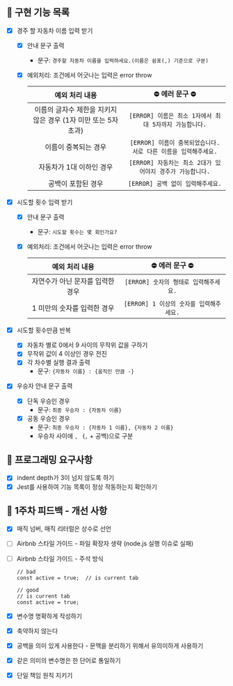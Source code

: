 ## 📁 구현 기능 목록

- [X] 경주 할 자동차 이름 입력 받기

  - [X] 안내 문구 출력
    - 문구: `경주할 자동차 이름을 입력하세요.(이름은 쉼표(,) 기준으로 구분)`
  - [X] 예외처리: 조건에서 어긋나는 입력은 error throw

    |                         예외 처리 내용                         |                        ⛔️ 에러 문구 ⛔️                        |
    | :------------------------------------------------------------: | :-------------------------------------------------------------: |
    | 이름의 글자수 제한을 지키지 않은 경우 (1자 미만 또는 5자 초과) |     `[ERROR] 이름은 최소 1자에서 최대 5자까지 가능합니다.`      |
    |                      이름이 중복되는 경우                      | `[ERROR] 이름이 중복되었습니다. 서로 다른 이름을 입력해주세요.` |
    |                    자동차가 1대 이하인 경우                    |    `[ERROR] 자동차는 최소 2대가 있어야지 경주가 가능합니다.`    |
    |                       공백이 포함된 경우                       |                `[ERROR] 공백 없이 입력해주세요.`                |

- [X] 시도할 횟수 입력 받기

  - [X] 안내 문구 출력
    - 문구: `시도할 횟수는 몇 회인가요?`

  - [X] 예외처리: 조건에서 어긋나는 입력은 error throw

    |          예외 처리 내용          |            ⛔️ 에러 문구 ⛔️            |
    | :------------------------------: | :-------------------------------------: |
    | 자연수가 아닌 문자를 입력한 경우 |  `[ERROR] 숫자의 형태로 입력해주세요.`  |
    |   1 미만의 숫자를 입력한 경우    | `[ERROR] 1 이상의 숫자를 입력해주세요.` |

- [X] 시도할 횟수만큼 반복
  - [X] 자동차 별로 0에서 9 사이의 무작위 값을 구하기
  - [X] 무작위 값이 4 이상인 경우 전진
  - [X] 각 차수별 실행 결과 출력
    - 문구: `{자동차 이름} : {움직인 만큼 -}`
- [X] 우승자 안내 문구 출력
  - [X] 단독 우승인 경우
    - 문구: `최종 우승자 : {자동차 이름}`
  - [X] 공동 우승인 경우
    - 문구: `최종 우승자 : {자동차 1 이름}, {자동차 2 이름}`
    - 우승자 사이에 `, ` (`,` + 공백)으로 구분

## 💫 프로그래밍 요구사항

- [X] indent depth가 3이 넘지 않도록 하기
- [X] Jest를 사용하여 기능 목록이 정상 작동하는지 확인하기

## 🧚 1주차 피드백 - 개선 사항

- [X] 매직 넘버, 매직 리터럴은 상수로 선언
- [ ] Airbnb 스타일 가이드 - 파일 확장자 생략 (node.js 실행 이슈로 실패)
- [ ] Airbnb 스타일 가이드 - 주석 방식

  ```
  // bad
  const active = true;  // is current tab

  // good
  // is current tab
  const active = true;
  ```

- [X] 변수명 명확하게 작성하기
- [X] 축약하지 않는다
- [X] 공백을 의미 있게 사용한다 - 문맥을 분리하기 위해서 유의미하게 사용하기
- [X] 같은 의미의 변수명은 한 단어로 통일하기
- [X] 단일 책임 원칙 지키기
